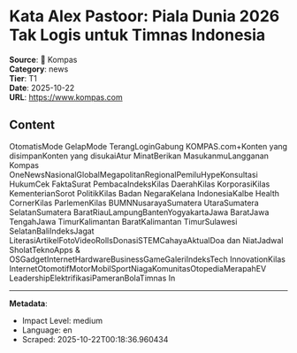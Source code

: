 # Kata Alex Pastoor: Piala Dunia 2026 Tak Logis untuk Timnas Indonesia

**Source**: 📰 Kompas  
**Category**: news  
**Tier**: T1  
**Date**: 2025-10-22  
**URL**: https://www.kompas.com

## Content

OtomatisMode GelapMode TerangLoginGabung KOMPAS.com+Konten yang disimpanKonten yang disukaiAtur MinatBerikan MasukanmuLangganan Kompas OneNewsNasionalGlobalMegapolitanRegionalPemiluHypeKonsultasi HukumCek FaktaSurat PembacaIndeksKilas DaerahKilas KorporasiKilas KementerianSorot PolitikKilas Badan NegaraKelana IndonesiaKalbe Health CornerKilas ParlemenKilas BUMNNusarayaSumatera UtaraSumatera SelatanSumatera BaratRiauLampungBantenYogyakartaJawa BaratJawa TengahJawa TimurKalimantan BaratKalimantan TimurSulawesi SelatanBaliIndeksJagat LiterasiArtikelFotoVideoRollsDonasiSTEMCahayaAktualDoa dan NiatJadwal SholatTeknoApps & OSGadgetInternetHardwareBusinessGameGaleriIndeksTech InnovationKilas InternetOtomotifMotorMobilSportNiagaKomunitasOtopediaMerapahEV LeadershipElektrifikasiPameranBolaTimnas In

---

**Metadata**:
- Impact Level: medium
- Language: en
- Scraped: 2025-10-22T00:18:36.960434

